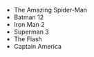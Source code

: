 <ul>
    <li>The Amazing Spider-Man</li>
    <li>Batman 12</li>
    <li>Iron Man 2</li>
    <li>Superman 3</li>
    <li>The Flash</li>
    <li>Captain America</li>
</ul>
